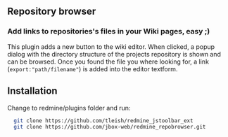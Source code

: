 ## Repository browser

### Add links to repositories's files in your Wiki pages, easy ;)

This plugin adds a new button to the wiki editor.
When clicked, a popup dialog with the directory structure of the projects repository is shown and can be browsed.
Once you found the file you where looking for, a link (`export:"path/filename"`) is added into the editor textform.

## Installation

Change to redmine/plugins folder and run:

```bash
  git clone https://github.com/tleish/redmine_jstoolbar_ext
  git clone https://github.com/jbox-web/redmine_repobrowser.git
```
